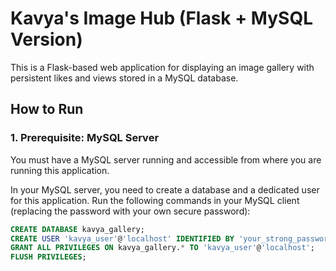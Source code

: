 # Kavya's Image Hub (Flask + MySQL Version)

This is a Flask-based web application for displaying an image gallery with persistent likes and views stored in a MySQL database.

## How to Run

### 1. Prerequisite: MySQL Server

You must have a MySQL server running and accessible from where you are running this application.

In your MySQL server, you need to create a database and a dedicated user for this application. Run the following commands in your MySQL client (replacing the password with your own secure password):

```sql
CREATE DATABASE kavya_gallery;
CREATE USER 'kavya_user'@'localhost' IDENTIFIED BY 'your_strong_password';
GRANT ALL PRIVILEGES ON kavya_gallery.* TO 'kavya_user'@'localhost';
FLUSH PRIVILEGES;